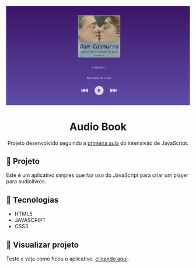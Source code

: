 <img src="./docs/audio-book.png" alt="Screenshot da tela do aplicativo de audio book" />

<h1 align="center">Audio Book</h1>

<p align="center">
Projeto desenvolvido seguindo a <a target="_blank" href="https://www.youtube.com/watch?v=0OKGGpMPeyM">primeira aula</a>
do intensivão de JavaScript.
</p>

## 🌟 Projeto
Este é um aplicativo simples que faz uso do JavaScript para criar um player para audiolivros.

## 👾 Tecnologias
 - HTML5
 - JAVASCRIPT
 - CSS3

## 🏃 Visualizar projeto
Teste e veja como ficou o aplicativo, <a target="_blank" href="https://play-audio-book.netlify.app/">clicando aqui</a>.
